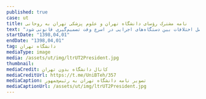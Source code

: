 ```yaml
---
published: true
case: ut
title: نامه مشترک رؤسای دانشگاه تهران و علوم پزشکی تهران به روحانی
text: "از متن نامه: مع‌الوصف، در این مصوبه تکالیف و اصطلاحاتی همچون جلب مشارکت «ذینفعان» و «ذینفوذان» به کار رفته که از نقطه‌نظر توجه به علل صدور آن، موجب نگرانی بسیار شده است. مع‌هذا، با عنایت به اینکه مصوبه‌ی مذکور به جهات مختلف قابل مناقشه و مردود است، به موجب این عریضه استدعا دارد دستور فرمایند به موضوع اختلاف که قبلاً اصل و اساس آن به اطلاع دبیر شورای‌عالی شهرسازی و معماری رسیده است، در معاونت حقوقی نهاد محترم ریاست جمهوری رسیدگی شود و درباره‌ی آن از طریق فرآیند حل و فصل اختلافات بین دستگاه‌های اجرایی در اسرع وقت تصمیم‌گیری قانونی شود."
startDate: "1398,04,01"
endDate: "1398,04,01"
tag: دانشگاه تهران
mediaType: image
media: /assets/ut/img/ltrUT2President.jpg
thumbnail:
mediaCredit: کانال دانشگاه بدون تهران
mediaCreditUrl: https://t.me/UniBTeh/357
mediaCaption: تصویر نامه دانشگاه تهران به رئیس‌جمهور
mediaCaptionUrl: /assets/ut/img/ltrUT2President.jpg
---
```

